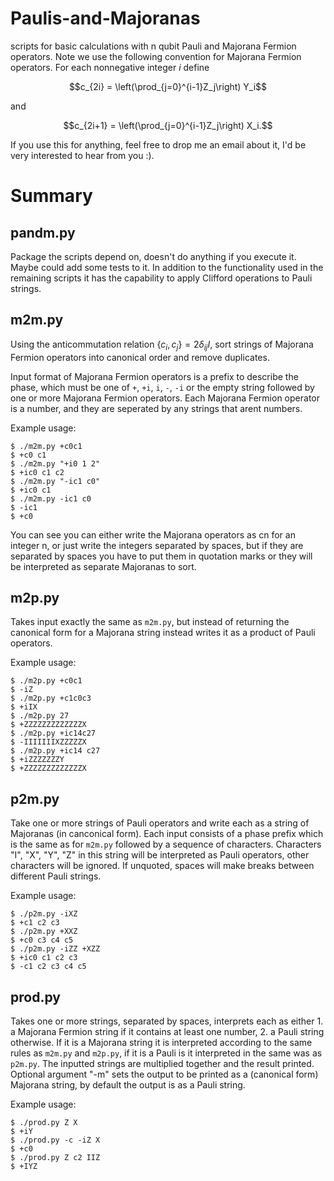 # Paulis-and-Majoranas
scripts for basic calculations with n qubit Pauli and Majorana Fermion operators. Note we use the following convention for Majorana Fermion operators. For each nonnegative integer $i$ define

$$c_{2i} = \left(\prod_{j=0}^{i-1}Z_j\right) Y_i$$ 

and 

$$c_{2i+1} = \left(\prod_{j=0}^{i-1}Z_j\right) X_i.$$

If you use this for anything, feel free to drop me an email about it, I'd be very interested to hear from you :).

# Summary
## pandm.py
Package the scripts depend on, doesn't do anything if you execute it. Maybe could add some tests to it. In addition to the functionality used in the remaining scripts it has the capability to apply Clifford operations to Pauli strings.

## m2m.py 
Using the anticommutation relation $\{c_i, c_j\} = 2 \delta_{ij} I$, sort strings of Majorana Fermion operators into canonical order and remove duplicates.

Input format of Majorana Fermion operators is a prefix to describe the phase, which must be one of `+`, `+i`, `i`, `-`, `-i` or the empty string followed by one or more Majorana Fermion operators. Each Majorana Fermion operator is a number, and they are seperated by any strings that arent numbers. 

Example usage:
```
$ ./m2m.py +c0c1
$ +c0 c1
$ ./m2m.py "+i0 1 2"
$ +ic0 c1 c2
$ ./m2m.py "-ic1 c0"
$ +ic0 c1
$ ./m2m.py -ic1 c0
$ -ic1
$ +c0
```

You can see you can either write the Majorana operators as cn for an integer n, or just write the integers separated by spaces, but if they are separated by spaces you have to put them in quotation marks or they will be interpreted as separate Majoranas to sort.

## m2p.py 
Takes input exactly the same as `m2m.py`, but instead of returning the canonical form for a Majorana string instead writes it as a product of Pauli operators.

Example usage:
```
$ ./m2p.py +c0c1
$ -iZ
$ ./m2p.py +c1c0c3
$ +iIX
$ ./m2p.py 27
$ +ZZZZZZZZZZZZZX
$ ./m2p.py +ic14c27
$ -IIIIIIIXZZZZZX
$ ./m2p.py +ic14 c27
$ +iZZZZZZZY
$ +ZZZZZZZZZZZZZX
```

## p2m.py
Take one or more strings of Pauli operators and write each as a string of Majoranas (in canconical form). Each input consists of a phase prefix which is the same as for `m2m.py` followed by a sequence of characters. Characters "I", "X", "Y", "Z" in this string will be interpreted as Pauli operators, other characters will be ignored. If unquoted, spaces will make breaks between different Pauli strings.

Example usage:
```
$ ./p2m.py -iXZ
$ +c1 c2 c3
$ ./p2m.py +XXZ
$ +c0 c3 c4 c5
$ ./p2m.py -iZZ +XZZ
$ +ic0 c1 c2 c3
$ -c1 c2 c3 c4 c5
```

## prod.py

Takes one or more strings, separated by spaces, interprets each as either 1. a Majorana Fermion string if it contains at least one number, 2. a Pauli string otherwise. If it is a Majorana string it is interpreted according to the same rules as `m2m.py` and `m2p.py`, if it is a Pauli is it interpreted in the same was as `p2m.py`. The inputted strings are multiplied together and the result printed. Optional argument "-m" sets the output to be printed as a (canonical form) Majorana string, by default the output is as a Pauli string.

Example usage:
```
$ ./prod.py Z X
$ +iY
$ ./prod.py -c -iZ X
$ +c0
$ ./prod.py Z c2 IIZ
$ +IYZ
```
